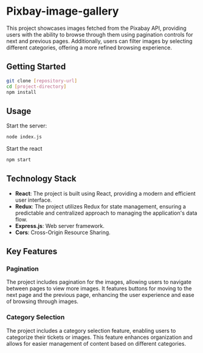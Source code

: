 # Pixbay-image-gallery

This project showcases images fetched from the Pixabay API, providing users with the ability to browse through them using pagination controls for next and previous pages. Additionally, users can filter images by selecting different categories, offering a more refined browsing experience.

## Getting Started

```bash
git clone [repository-url]
cd [project-directory]
npm install
```

## Usage

Start the server:

```bash
node index.js
```

Start the react

```bash
npm start
```

## Technology Stack

- **React**: The project is built using React, providing a modern and efficient user interface.
- **Redux**: The project utilizes Redux for state management, ensuring a predictable and centralized approach to managing the application's data flow.
- **Express.js**: Web server framework.
- **Cors**: Cross-Origin Resource Sharing.

## Key Features

### Pagination

The project includes pagination for the images, allowing users to navigate between pages to view more images. It features buttons for moving to the next page and the previous page, enhancing the user experience and ease of browsing through images.

### Category Selection

The project includes a category selection feature, enabling users to categorize their tickets or images. This feature enhances organization and allows for easier management of content based on different categories.
